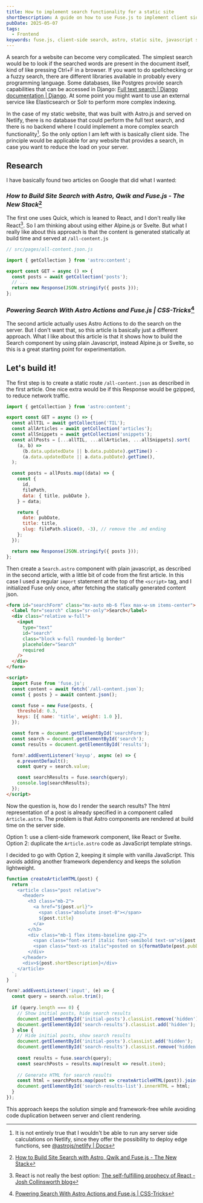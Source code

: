 ```yaml
---
title: How to implement search functionality for a static site
shortDescription: A guide on how to use Fuse.js to implement client side search for a static site
pubDate: 2025-05-07
tags:
  - Frontend
keywords: fuse.js, client-side search, astro, static site, javascript search, fuzzy search
---
```


A search for a website can become very complicated.
The simplest search would be to look if the searched words are present in the document itself, kind of like pressing Ctrl+F in a browser.
If you want to do spellchecking or a fuzzy search, there are different libraries available in probably every programming language.
Some databases, like Postgres provide search capabilities that can be accessed in Django: [Full text search | Django documentation | Django](https://docs.djangoproject.com/en/5.2/ref/contrib/postgres/search/).
At some point you might want to use an external service like Elasticsearch or Solr to perform more complex indexing.

In the case of my static website, that was built with Astro.js and served on Netlify, there is no database that could perform the full text search, and there is no backend where I could implement a more complex search functionality[^1].
So the only option I am left with is basically client side.
The principle would be applicable for any website that provides a search, in case you want to reduce the load on your server.

## Research

I have basically found two articles on Google that did what I wanted:

### *How to Build Site Search with Astro, Qwik and Fuse.js - The New Stack*[^3]

The first one uses Quick, which is leaned to React, and I don't really like React[^2].
So I am thinking about using either Alpine.js or Svelte.
But what I really like about this approach is that the content is generated statically at build time and served at `/all-content.js`

```javascript
// src/pages/all-content.json.js

import { getCollection } from 'astro:content';

export const GET = async () => {
  const posts = await getCollection('posts');
  // ...
  return new Response(JSON.stringify({ posts }));
};
```

### *Powering Search With Astro Actions and Fuse.js | CSS-Tricks*[^4]

The second article actually uses Astro Actions to do the search on the server.
But I don't want that, so this article is basically just a different approach.
What I like about this article is that it shows how to build the Search component by using plain Javascript, instead Alpine.js or Svelte, so this is a great starting point for experimentation.

## Let's build it!

The first step is to create a static route `/all-content.json` as described in the first article.
One nice extra would be if this Response would be gzipped, to reduce network traffic.

```javascript
import { getCollection } from 'astro:content';

export const GET = async () => {
  const allTIL = await getCollection('TIL');
  const allArticles = await getCollection('articles');
  const allSnippets = await getCollection('snippets');
  const allPosts = [...allTIL, ...allArticles, ...allSnippets].sort(
    (a, b) =>
      (b.data.updatedDate || b.data.pubDate).getTime() -
      (a.data.updatedDate || a.data.pubDate).getTime(),
  );

  const posts = allPosts.map((data) => {
    const {
      id,
      filePath,
      data: { title, pubDate },
    } = data;

    return {
      date: pubDate,
      title: title,
      slug: filePath.slice(0, -3), // remove the .md ending
    };
  });

  return new Response(JSON.stringify({ posts }));
};
```

Then create a `Search.astro` component with plain javascript, as described in the second article, with a little bit of code from the first article.
In this case I used a regular `import` statement at the top of the `<script>` tag, and I initialized Fuse only once, after fetching the statically generated content json.

```html
<form id="searchForm" class="mx-auto mb-6 flex max-w-sm items-center">
  <label for="search" class="sr-only">Search</label>
  <div class="relative w-full">
    <input
      type="text"
      id="search"
      class="block w-full rounded-lg border"
      placeholder="Search"
      required
    />
  </div>
</form>

<script>
  import Fuse from 'fuse.js';
  const content = await fetch(`/all-content.json`);
  const { posts } = await content.json();

  const fuse = new Fuse(posts, {
    threshold: 0.3,
    keys: [{ name: 'title', weight: 1.0 }],
  });

  const form = document.getElementById('searchForm');
  const search = document.getElementById('search');
  const results = document.getElementById('results');

  form?.addEventListener('keyup', async (e) => {
    e.preventDefault();
    const query = search.value;

    const searchResults = fuse.search(query);
    console.log(searchResults);
  });
</script>
```

Now the question is, how do I render the search results?
The html representation of a post is already specified in a component called `Article.astro`.
The problem is that Astro components are rendered at build time on the server side.

Option 1: use a client-side framework component, like React or Svelte.
Option 2: duplicate the `Article.astro` code as JavaScript template strings.

I decided to go with Option 2, keeping it simple with vanilla JavaScript. This avoids adding another framework dependency and keeps the solution lightweight.

```javascript
function createArticleHTML(post) {
  return `
    <article class="post relative">
      <header>
        <h3 class="mb-2">
          <a href="${post.url}">
            <span class="absolute inset-0"></span>
            ${post.title}
          </a>
        </h3>
        <div class="mb-1 flex items-baseline gap-2">
          <span class="font-serif italic font-semibold text-sm">${post.type}</span>
          <span class="text-xs italic">posted on ${formatDate(post.pubDate)}</span>
        </div>
      </header>
      <div>${post.shortDescription}</div>
    </article>
  `;
}

form?.addEventListener('input', (e) => {
  const query = search.value.trim();
  
  if (query.length === 0) {
    // Show initial posts, hide search results
    document.getElementById('initial-posts').classList.remove('hidden');
    document.getElementById('search-results').classList.add('hidden');
  } else {
    // Hide initial posts, show search results
    document.getElementById('initial-posts').classList.add('hidden');
    document.getElementById('search-results').classList.remove('hidden');
    
    const results = fuse.search(query);
    const searchPosts = results.map(result => result.item);
    
    // Generate HTML for search results
    const html = searchPosts.map(post => createArticleHTML(post)).join('');
    document.getElementById('search-results-list').innerHTML = html;
  }
});
```

This approach keeps the solution simple and framework-free while avoiding code duplication between server and client rendering.


[^1]: It is not entirely true that I wouldn't be able to run any server side calculations on Netlify, since they offer the possibility to deploy edge functions, see [@astrojs/netlify | Docs](https://docs.astro.build/en/guides/integrations-guide/netlify/)
[^2]: React is not really the best option: [The self-fulfilling prophecy of React - Josh Collinsworth blog](https://joshcollinsworth.com/blog/self-fulfilling-prophecy-of-react)
[^3]: [How to Build Site Search with Astro, Qwik and Fuse.js - The New Stack](https://thenewstack.io/how-to-build-site-search-with-astro-qwik-and-fuse-js/)
[^4]: [Powering Search With Astro Actions and Fuse.js | CSS-Tricks](https://css-tricks.com/powering-search-with-astro-actions-and-fuse-js/)
